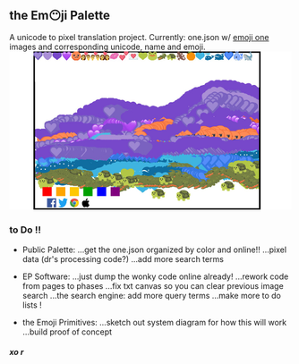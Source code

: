 ## the Em😶ji Palette
A unicode to pixel translation project. Currently: one.json w/ [emoji one](http://emojione.com/) images and corresponding unicode, name and emoji.
![mountain](/viewerSide/theData/mt.jpg)
### to Do ‼️
* Public Palette:
...get the one.json organized by color and online!!
...pixel data (dr's processing code?)
...add more search terms

* EP Software:
...just dump the wonky code online already!
...rework code from pages to phases
...fix txt canvas so you can clear previous image search
...the search engine: add more query terms
...make more to do lists !

* the Emoji Primitives:
...sketch out system diagram for how this will work
...build proof of concept

##### xo r
